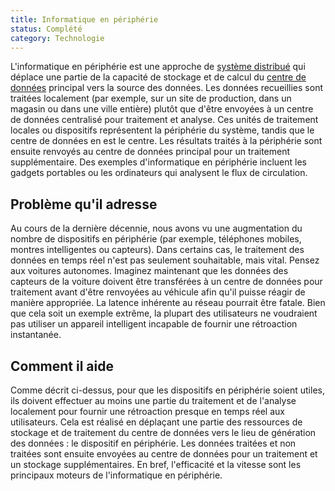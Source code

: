 ```yaml
---
title: Informatique en périphérie
status: Complété
category: Technologie
---
```


L'informatique en périphérie est une approche de [système distribué](/distributed-systems/) qui déplace une partie de la capacité de stockage et de calcul du [centre de données](/data-center/) principal vers la source des données.
Les données recueillies sont traitées localement (par exemple, sur un site de production, dans un magasin ou dans une ville entière) plutôt que d'être envoyées à un centre de données centralisé pour traitement et analyse.
Ces unités de traitement locales ou dispositifs représentent la périphérie du système, tandis que le centre de données en est le centre.
Les résultats traités à la périphérie sont ensuite renvoyés au centre de données principal pour un traitement supplémentaire.
Des exemples d'informatique en périphérie incluent les gadgets portables ou les ordinateurs qui analysent le flux de circulation.

## Problème qu'il adresse

Au cours de la dernière décennie, nous avons vu une augmentation du nombre de dispositifs en périphérie (par exemple, téléphones mobiles, montres intelligentes ou capteurs).
Dans certains cas, le traitement des données en temps réel n'est pas seulement souhaitable, mais vital.
Pensez aux voitures autonomes.
Imaginez maintenant que les données des capteurs de la voiture doivent être transférées à un centre de données pour traitement avant d'être renvoyées au véhicule afin qu'il puisse réagir de manière appropriée.
La latence inhérente au réseau pourrait être fatale.
Bien que cela soit un exemple extrême, la plupart des utilisateurs ne voudraient pas utiliser un appareil intelligent incapable de fournir une rétroaction instantanée.

## Comment il aide

Comme décrit ci-dessus, pour que les dispositifs en périphérie soient utiles, ils doivent effectuer au moins une partie du traitement et de l'analyse localement pour fournir une rétroaction presque en temps réel aux utilisateurs.
Cela est réalisé en déplaçant une partie des ressources de stockage et de traitement du centre de données vers le lieu de génération des données : le dispositif en périphérie.
Les données traitées et non traitées sont ensuite envoyées au centre de données pour un traitement et un stockage supplémentaires.
En bref, l'efficacité et la vitesse sont les principaux moteurs de l'informatique en périphérie.
